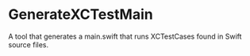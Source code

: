 # GenerateXCTestMain
A tool that generates a main.swift that runs XCTestCases found in Swift source files.
